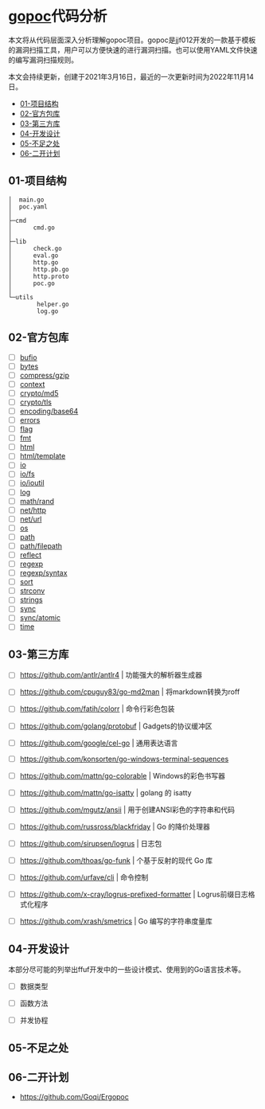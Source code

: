 # [gopoc](https://github.com/jjf012/gopoc)代码分析

本文将从代码层面深入分析理解gopoc项目。gopoc是jjf012开发的一款基于模板的漏洞扫描工具，用户可以方便快速的进行漏洞扫描。也可以使用YAML文件快速的编写漏洞扫描规则。

本文会持续更新，创建于2021年3月16日，最近的一次更新时间为2022年11月14日。

- [01-项目结构]()
- [02-官方包库]()
- [03-第三方库]()
- [04-开发设计]()
- [05-不足之处]()
- [06-二开计划]()

## 01-项目结构

```
│  main.go
│  poc.yaml
│      
├─cmd
│      cmd.go
│      
├─lib
│      check.go
│      eval.go
│      http.go
│      http.pb.go
│      http.proto
│      poc.go
│      
└─utils
        helper.go
        log.go
```

## 02-官方包库

- [ ] [bufio](https://pkg.go.dev/bufio)
- [ ] [bytes](https://pkg.go.dev/bytes)
- [ ] [compress/gzip](https://pkg.go.dev/compress/gzip)
- [ ] [context](https://pkg.go.dev/context)
- [ ] [crypto/md5](https://pkg.go.dev/crypto/md5)
- [ ] [crypto/tls](https://pkg.go.dev/crypto/tls)
- [ ] [encoding/base64](https://pkg.go.dev/encoding/base64)
- [ ] [errors](https://pkg.go.dev/errors)
- [ ] [flag](https://pkg.go.dev/flag)
- [ ] [fmt](https://pkg.go.dev/fmt)
- [ ] [html](https://pkg.go.dev/html)
- [ ] [html/template](https://pkg.go.dev/html/template)
- [ ] [io](https://pkg.go.dev/io)
- [ ] [io/fs](https://pkg.go.dev/io/fs)
- [ ] [io/ioutil](https://pkg.go.dev/io/ioutil)
- [ ] [log](https://pkg.go.dev/log)
- [ ] [math/rand](https://pkg.go.dev/math/rand)
- [ ] [net/http](https://pkg.go.dev/net/http)
- [ ] [net/url](https://pkg.go.dev/net/url)
- [ ] [os](https://pkg.go.dev/os)
- [ ] [path](https://pkg.go.dev/path)
- [ ] [path/filepath](https://pkg.go.dev/path/filepath)
- [ ] [reflect](https://pkg.go.dev/reflect)
- [ ] [regexp](https://pkg.go.dev/regexp)
- [ ] [regexp/syntax](https://pkg.go.dev/regexp/syntax)
- [ ] [sort](https://pkg.go.dev/sort)
- [ ] [strconv](https://pkg.go.dev/strconv)
- [ ] [strings](https://pkg.go.dev/strings)
- [ ] [sync](https://pkg.go.dev/sync)
- [ ] [sync/atomic](https://pkg.go.dev/sync/atomic)
- [ ] [time](https://pkg.go.dev/time)

## 03-第三方库

- [ ] https://github.com/antlr/antlr4 | 功能强大的解析器生成器
- [ ] https://github.com/cpuguy83/go-md2man | 将markdown转换为roff
- [ ] https://github.com/fatih/colorr | 命令行彩色包装
- [ ] https://github.com/golang/protobuf | Gadgets的协议缓冲区
- [ ] https://github.com/google/cel-go | 通用表达语言
- [ ] https://github.com/konsorten/go-windows-terminal-sequences
- [ ] https://github.com/mattn/go-colorable | Windows的彩色书写器
- [ ] https://github.com/mattn/go-isatty  | golang 的 isatty
- [ ] https://github.com/mgutz/ansii | 用于创建ANSI彩色的字符串和代码
- [ ] https://github.com/russross/blackfriday | Go 的降价处理器
- [ ] https://github.com/sirupsen/logrus | 日志包
- [ ] https://github.com/thoas/go-funk | 个基于反射的现代 Go 库
- [ ] https://github.com/urfave/cli | 命令控制
- [ ] https://github.com/x-cray/logrus-prefixed-formatter | Logrus前缀日志格式化程序
- [ ] https://github.com/xrash/smetrics | Go 编写的字符串度量库


## 04-开发设计

本部分尽可能的列举出ffuf开发中的一些设计模式、使用到的Go语言技术等。

- [ ] 数据类型

- [ ] 函数方法
- [ ] 并发协程

## 05-不足之处

## 06-二开计划

- https://github.com/Goqi/Ergopoc